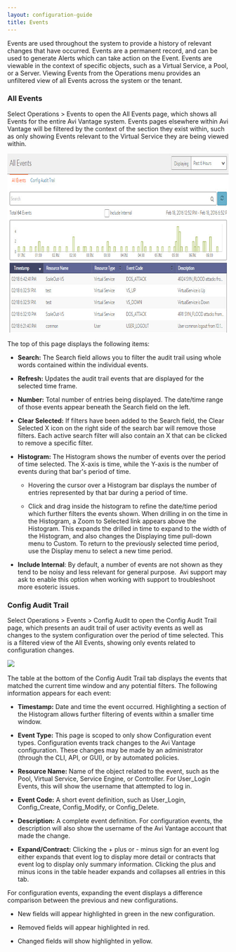```yaml
---
layout: configuration-guide
title: Events
---
```


Events are used throughout the system to provide a history of relevant changes that have occurred. Events are a permanent record, and can be used to generate Alerts which can take action on the Event. Events are viewable in the context of specific objects, such as a Virtual Service, a Pool, or a Server. Viewing Events from the Operations menu provides an unfiltered view of all Events across the system or the tenant.

### All Events

Select Operations > Events to open the All Events page, which shows all Events for the entire Avi Vantage system. Events pages elsewhere within Avi Vantage will be filtered by the context of the section they exist within, such as only showing Events relevant to the Virtual Service they are being viewed within.

<a href="img/admin_events-2.jpg" rel="attachment wp-att-4967"><img src="img/admin_events-2.jpg" alt="admin_events" width="862" height="408" class="alignnone size-full wp-image-4967" /></a>

The top of this page displays the following items:

*   **Search:** The Search field allows you to filter the audit trail using whole words contained within the individual events.

*   **Refresh:** Updates the audit trail events that are displayed for the selected time frame.

*   **Number:** Total number of entries being displayed. The date/time range of those events appear beneath the Search field on the left.

*   **Clear Selected:** If filters have been added to the Search field, the Clear Selected X icon on the right side of the search bar will remove those filters. Each active search filter will also contain an X that can be clicked to remove a specific filter.

*   **Histogram:** The Histogram shows the number of events over the period of time selected. The X-axis is time, while the Y-axis is the number of events during that bar's period of time.
    
    *   Hovering the cursor over a Histogram bar displays the number of entries represented by that bar during a period of time.
    
    *   Click and drag inside the histogram to refine the date/time period which further filters the events shown. When drilling in on the time in the Histogram, a Zoom to Selected link appears above the Histogram. This expands the drilled in time to expand to the width of the Histogram, and also changes the Displaying time pull-down menu to Custom. To return to the previously selected time period, use the Display menu to select a new time period.

*   **Include Internal**: By default, a number of events are not shown as they tend to be noisy and less relevant for general purpose.  Avi support may ask to enable this option when working with support to troubleshoot more esoteric issues.

### Config Audit Trail

Select Operations > Events > Config Audit to open the Config Audit Trail page, which presents an audit trail of user activity events as well as changes to the system configuration over the period of time selected. This is a filtered view of the All Events, showing only events related to configuration changes.

![][1]

The table at the bottom of the Config Audit Trail tab displays the events that matched the current time window and any potential filters. The following information appears for each event:

*   **Timestamp:** Date and time the event occurred. Highlighting a section of the Histogram allows further filtering of events within a smaller time window.

*   **Event Type:** This page is scoped to only show Configuration event types. Configuration events track changes to the Avi Vantage configuration. These changes may be made by an administrator (through the CLI, API, or GUI), or by automated policies.

*   **Resource Name:** Name of the object related to the event, such as the Pool, Virtual Service, Service Engine, or Controller. For User_Login Events, this will show the username that attempted to log in.

*   **Event Code:** A short event definition, such as User_Login, Config_Create, Config_Modify, or Config_Delete.

*   **Description:** A complete event definition. For configuration events, the description will also show the username of the Avi Vantage account that made the change.

*   **Expand/Contract:** Clicking the + plus or - minus sign for an event log either expands that event log to display more detail or contracts that event log to display only summary information. Clicking the plus and minus icons in the table header expands and collapses all entries in this tab.

For configuration events, expanding the event displays a difference comparison between the previous and new configurations.

*   New fields will appear highlighted in green in the new configuration.

*   Removed fields will appear highlighted in red.

*   Changed fields will show highlighted in yellow.

 [1]: /wp-content/uploads/2016/01/admin_configuration.jpg